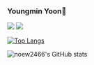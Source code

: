 ### Youngmin Yoon👋

<!--
**now2466/now2466** is a ✨ _special_ ✨ repository because its `README.md` (this file) appears on your GitHub profile.

Here are some ideas to get you started:

- 🔭 I’m currently working on ...
- 🌱 I’m currently learning ...
- 👯 I’m looking to collaborate on ...
- 🤔 I’m looking for help with ...
- 💬 Ask me about ...
- 📫 How to reach me: ...
- 😄 Pronouns: ...
- ⚡ Fun fact: ...
-->
<img src="https://img.shields.io/badge/Python-3766AB?style=flat-square&logo=Python&logoColor=white"/></a>
<img src="https://img.shields.io/badge/R programming-3766AB?style=flat-square&logo=R&logoColor=white"/></a>

[![Top Langs](https://github-readme-stats.vercel.app/api/top-langs/?username=now2466&layout=compact&theme=dracula&langs_count=3)](https://github.com/anuraghazra/github-readme-stats)

![noew2466's GitHub stats](https://github-readme-stats.vercel.app/api?username=now2466&show_icons=true&theme=dracula)
